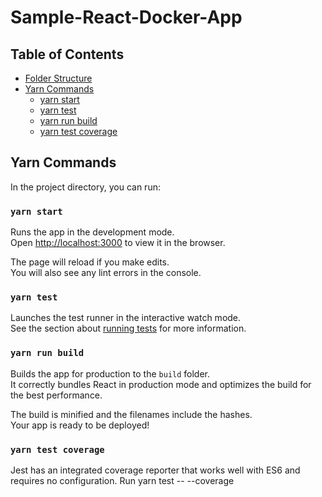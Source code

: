 # Sample-React-Docker-App

## Table of Contents

- [Folder Structure](#folder-structure)
- [Yarn Commands](#yarn-commands)
  - [yarn start](#yarn-start)
  - [yarn test](#yarn-test)
  - [yarn run build](#yarn-run-build)
  - [yarn test coverage](#yarn-test-coverage)

## Yarn Commands

In the project directory, you can run:

### `yarn start`

Runs the app in the development mode.<br>
Open [http://localhost:3000](http://localhost:3000) to view it in the browser.

The page will reload if you make edits.<br>
You will also see any lint errors in the console.

### `yarn test`

Launches the test runner in the interactive watch mode.<br>
See the section about [running tests](#running-tests) for more information.

### `yarn run build`

Builds the app for production to the `build` folder.<br>
It correctly bundles React in production mode and optimizes the build for the best performance.

The build is minified and the filenames include the hashes.<br>
Your app is ready to be deployed!


### `yarn test coverage`
Jest has an integrated coverage reporter that works well with ES6 and requires no configuration.
Run yarn test -- --coverage

